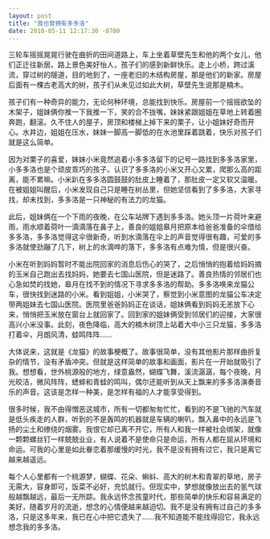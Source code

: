 ```yaml
---
layout: post
title: "我也曾拥有多多洛"
date: 2010-05-11 12:17:30 -0700 
---
```


三轮车摇摇晃晃行驶在曲折的田间道路上，车上坐着草壁先生和他的两个女儿，他们正迁往新居。路上景色美好怡人，孩子们的感到新鲜快乐。走上小桥，跨过溪流，穿过树的隧道，目的地到了，一座老旧的木结构房屋，那是他们的新家。房屋后面有一棵古老高大的树，孩子们从未见过如此大树，草壁先生说那是楠木。

孩子们有一种奇异的能力，无论何种环境，总能找到快乐。房屋前一个摇摇欲坠的木架子，姐妹俩你推一下我推一下，笑的合不拢嘴，妹妹紧跟姐姐在草地上转着圈奔跑，翻滚。久不住人的屋子，房顶和楼梯上掉下来的栗子，让小姐妹好奇而开心。水井边，姐姐在压水，妹妹一脚高一脚低的在水池里踩着跳着，快乐对孩子们就是这么简单。

因为对栗子的喜爱，妹妹小米竟然追着小多多洛留下的记号一路找到多多洛家里，小多多洛也是个顽皮乖巧的孩子。认识了多多洛的小米又开心又累，爬那么高的距离，能不累嘛。小米趴在多多洛圆鼓鼓的肚皮上睡着了，那肚皮一定又软又温暖。在被姐姐叫醒后，小米发现自己只是睡在树丛里，但她坚信看到了多多洛，大家寻找，却未找到，多多洛是一只神秘的有法力的龙猫。

此后，姐妹俩在一个下雨的夜晚，在公车站牌下遇到多多洛。她头顶一片荷叶来避雨，雨水顺着荷叶一滴滴落在鼻子上，善良的姐姐皋月把原本给爸爸准备的伞借给多多洛，多多洛觉得这伞很新奇，听到水滴落在伞上的声音觉得很有趣，可爱的多多洛就使劲蹦了几下，树上的水滴哗的落下，多多洛有点难为情，但是很兴奋。

小米在听到妈妈暂时不能出院回家的消息后伤心的哭了，之后悄悄的抱着给妈妈摘的玉米自己跑出去找妈妈，她要去七国山医院，但是迷路了。善良热情的邻居们也心急如焚的找她，皋月在找不到的情况下寻求多多洛的帮助。多多洛唤来龙猫公车，很快找到迷路的小米。看到姐姐，小米哭了，察觉到小米意图的龙猫公车决定带两姐妹去七国山医院。医院里爸爸妈妈正在谈话，姐妹俩看到妈妈无恙放下心来，悄悄把玉米放在窗台上就回家了。回到家的姐妹俩受到邻居们的迎接，大家很高兴小米没事。此刻，夜色降临，高大的楠木树顶上站着大中小三只龙猫，多多洛打着伞，月朗风清，蛙鸣阵阵……

大体说来，这就是《龙猫》的故事梗概了。故事很简单，没有其他影片那样曲折复杂的情节，没有矛盾冲突。但就是这样简单的故事和画面，影片在一开始就吸引了我。想想看，世外桃源般的地方，绿意盎然，蝴蝶飞舞，溪流潺潺，每个夜晚，月光皎洁，微风阵阵，蟋蟀和青蛙的鸣叫，偶尔还能听到从天上飘来的多多洛演奏音乐的声音。这该是怎样一种美，是怎样有福的人才能享受得到。

很多时候，我不由得憎恶这城市，所有一切都匆匆忙忙，看到的不是飞驰的汽车就是低头疾走的人群，听到的不是轰鸣的机器就是车辆的喇叭，飘入鼻中的永远是飞扬的尘土和缭绕的烟雾。我恨它却已离不开它，所有人和我一样被社会绑架，就像一颗颗螺丝钉一样兢兢业业，有人说着不是使命只是命运，所有人都在屈从环境和命运。可我的心里是如此眷恋着那缓慢的时光，我不是没有拥有过它，我只是离它越来越遥远。

每个人心里都有一个桃源梦，蝴蝶、花朵、蝌蚪、高大的树木和青翠的草地，房子无需大，容身即可，饭菜不必好，充饥就行。但现实中，梦想就像放出去的氢气球般越飘越远，最后一无所踪。我永远怀念孩童时代，那些简单的快乐和容易满足的美好，随着岁月的流逝，想念的心情便越来越迫切。我不是没有拥有过自己的多多洛，只是这多年来，我已在心中把它遗失了……我不知道能不能找得回它，我永远想念我的多多洛。